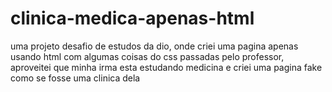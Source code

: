 # clinica-medica-apenas-html
uma projeto desafio de estudos da dio, onde criei uma pagina apenas usando html com algumas coisas do css passadas pelo professor, aproveitei que minha irma esta estudando medicina e criei uma pagina fake como se fosse uma clinica dela
